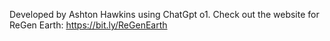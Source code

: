 Developed by Ashton Hawkins using ChatGpt o1.
Check out the website for ReGen Earth: https://bit.ly/ReGenEarth